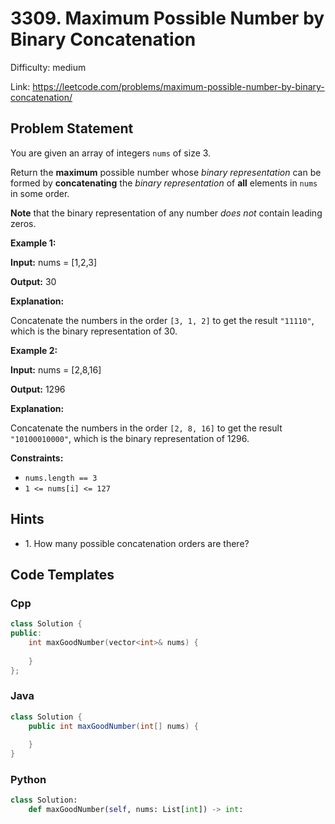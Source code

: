 # 3309. Maximum Possible Number by Binary Concatenation

Difficulty: medium

Link: https://leetcode.com/problems/maximum-possible-number-by-binary-concatenation/

## Problem Statement

You are given an array of integers `nums` of size 3\.

Return the **maximum** possible number whose *binary representation* can be formed by **concatenating** the *binary representation* of **all** elements in `nums` in some order.

**Note** that the binary representation of any number *does not* contain leading zeros.

**Example 1:**

**Input:** nums \= \[1,2,3]

**Output:** 30

**Explanation:**

Concatenate the numbers in the order `[3, 1, 2]` to get the result `"11110"`, which is the binary representation of 30\.

**Example 2:**

**Input:** nums \= \[2,8,16]

**Output:** 1296

**Explanation:**

Concatenate the numbers in the order `[2, 8, 16]` to get the result `"10100010000"`, which is the binary representation of 1296\.

**Constraints:**

* `nums.length == 3`
* `1 <= nums[i] <= 127`

## Hints

- 1\. How many possible concatenation orders are there?

## Code Templates

### Cpp
```cpp
class Solution {
public:
    int maxGoodNumber(vector<int>& nums) {
        
    }
};
```

### Java
```java
class Solution {
    public int maxGoodNumber(int[] nums) {
        
    }
}
```

### Python
```python
class Solution:
    def maxGoodNumber(self, nums: List[int]) -> int:
        
```

